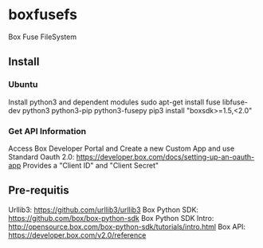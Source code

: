 # boxfusefs
Box Fuse FileSystem

## Install

### Ubuntu
Install python3 and dependent modules
sudo apt-get install fuse libfuse-dev python3 python3-pip python3-fusepy 
pip3 install "boxsdk>=1.5,<2.0"

### Get API Information
Access Box Developer Portal and Create a new Custom App and use Standard Oauth 2.0: https://developer.box.com/docs/setting-up-an-oauth-app
Provides a "Client ID" and "Client Secret"




## Pre-requitis

Urllib3: https://github.com/urllib3/urllib3
Box Python SDK: https://github.com/box/box-python-sdk
Box Python SDK Intro: http://opensource.box.com/box-python-sdk/tutorials/intro.html
Box API: https://developer.box.com/v2.0/reference



